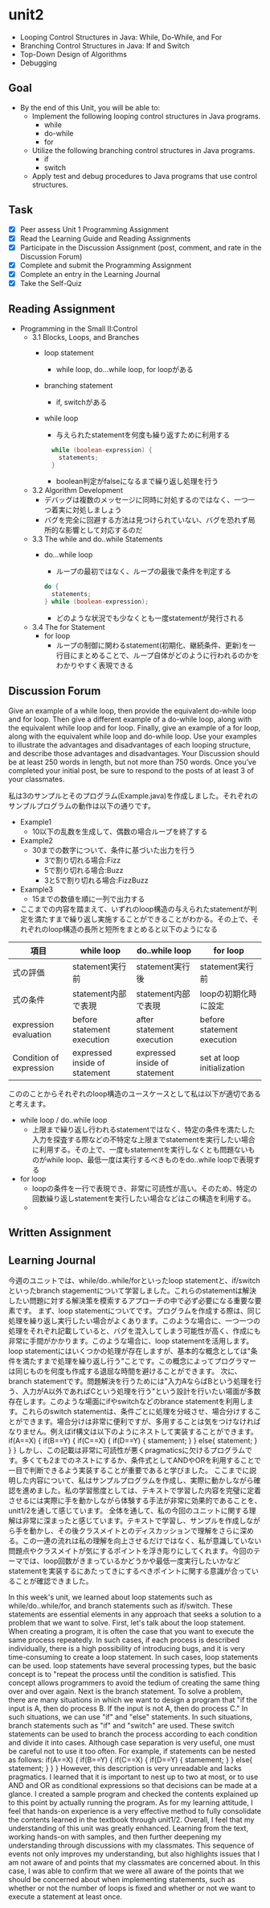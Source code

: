 # unit2

- Looping Control Structures in Java: While, Do-While, and For
- Branching Control Structures in Java: If and Switch
- Top-Down Design of Algorithms
- Debugging

## Goal

- By the end of this Unit, you will be able to:
  - Implement the following looping control structures in Java programs.
    - while
    - do-while
    - for
  - Utilize the following branching control structures in Java programs.
    - if
    - switch
  - Apply test and debug procedures to Java programs that use control structures.

## Task

- [x] Peer assess Unit 1 Programming Assignment
- [x] Read the Learning Guide and Reading Assignments
- [x] Participate in the Discussion Assignment (post, comment, and rate in the Discussion Forum)
- [x] Complete and submit the Programming Assignment
- [x] Complete an entry in the Learning Journal
- [x] Take the Self-Quiz

## Reading Assignment

- Programming in the Small II:Control
  - 3.1 Blocks, Loops, and Branches
    - loop statement
      - while loop, do...while loop, for loopがある
    - branching statement
      - if, switchがある
    - while loop
      - 与えられたstatementを何度も繰り返すために利用する

      ``` java
        while (boolean-expression) {
          statements;
        }
      ```

      - boolean判定がfalseになるまで繰り返し処理を行う
  - 3.2 Algorithm Development
    - デバッグは複数のメッセージに同時に対処するのではなく、一つ一つ着実に対処しましょう
    - バグを完全に回避する方法は見つけられていない、バグを恐れず局所的な影響として対応するのだ
  - 3.3 The while and do..while Statements
    - do...while loop
      - ループの最初ではなく、ループの最後で条件を判定する

      ``` java
      do {
        statements;
      } while (boolean-expression);
      ```

      - どのような状況でも少なくとも一度statementが発行される
  - 3.4 The for Statement
    - for loop
      - ループの制御に関わるstatement(初期化、継続条件、更新)を一行目にまとめることで、ループ自体がどのように行われるのかをわかりやすく表現できる

## Discussion Forum

Give an example of a while loop, then provide the equivalent do-while loop and for loop.  Then give a different example of a do-while loop, along with the equivalent while loop and for loop. Finally, give an example of a for loop, along with the equivalent while loop and do-while loop. Use your examples to illustrate the advantages and disadvantages of each looping structure, and describe those advantages and disadvantages.
Your Discussion should be at least 250 words in length, but not more than 750 words. Once you’ve completed your initial post, be sure to respond to the posts of at least 3 of your classmates.

私は3のサンプルとそのプログラム(Example.java)を作成しました。それぞれのサンプルプログラムの動作は以下の通りです。

- Example1
  - 10以下の乱数を生成して、偶数の場合ループを終了する
- Example2
  - 30までの数字について、条件に基づいた出力を行う
    - 3で割り切れる場合:Fizz
    - 5で割り切れる場合:Buzz
    - 3と5で割り切れる場合:FizzBuzz
- Example3
  - 15までの数値を順に一列で出力する  
- ここまでの内容を踏まえて、いずれのloop構造の与えられたstatementが判定を満たすまで繰り返し実施することができることがわかる。その上で、それぞれのloop構造の長所と短所をまとめると以下のようになる

|項目| while loop | do..while loop | for loop |
| -- | -- | -- | -- |
|式の評価|statement実行前|statement実行後|statement実行前|
|式の条件|statement内部で表現|statement内部で表現|loopの初期化時に設定|
|expression evaluation|before statement execution|after statement execution|before statement execution|before statement execution|before statement execution
|Condition of expression|expressed inside of statement|expressed inside of statement|set at loop initialization|

こののことからそれぞれのloop構造のユースケースとして私は以下が適切であると考えます。

- while loop / do..while loop
  - 上限まで繰り返し行われるstatementではなく、特定の条件を満たした入力を探査する際などの不特定な上限までstatementを実行したい場合に利用する。その上で、一度もstatementを実行しなくとも問題ないものがwhile loop、最低一度は実行するべきものをdo..while loopで表現する
- for loop
  - loopの条件を一行で表現でき、非常に可読性が高い。そのため、特定の回数繰り返しstatementを実行したい場合などはこの構造を利用する。
  -

## Written Assignment

## Learning Journal

今週のユニットでは、while/do..while/forといったloop statementと、if/switchといったbranch stagementについて学習しました。これらのstatementは解決したい問題に対する解決策を模索するアプローチの中で必ず必要になる重要な要素です。
まず、loop statementについてです。プログラムを作成する際は、同じ処理を繰り返し実行したい場合がよくあります。このような場合に、一つ一つの処理をそれぞれ記載していると、バグを混入してしまう可能性が高く、作成にも非常に手間がかかります。このような場合に、loop statementを活用します。loop statementにはいくつかの処理が存在しますが、基本的な概念としては"条件を満たすまで処理を繰り返し行う"ことです。この概念によってプログラマーは同じものを何度も作成する退屈な時間を避けることができます。
次に、branch statementです。問題解決を行うためには"入力AならばBという処理を行う、入力がA以外であればCという処理を行う"という設計を行いたい場面が多数存在します。このような場面にifやswitchなどのbrance statementを利用します。これらのswitch statementは、条件ごとに処理を分岐させ、場合分けすることができます。場合分けは非常に便利ですが、多用することは気をつけなければなりません。例えばif構文は以下のようにネストして実装することができます。
if(A==X) {
  if(B==Y) {
    if(C==X) {
      if(D==Y) {
        stamement;
      }
    } else{
      statement;
    }
  }
}
しかし、この記載は非常に可読性が悪くpragmaticsに欠けるプログラムです。多くても2までのネストにするか、条件式としてANDやORを利用することで一目で判断できるよう実装することが重要であると学びました。
ここまでに説明した内容について、私はサンプルプログラムを作成し、実際に動かしながら確認を進めました。私の学習態度としては、テキストで学習した内容を完璧に定着させるには実際に手を動かしながら体験する手法が非常に効果的であることを、unit1/2を通して感じています。
全体を通して、私の今回のユニットに関する理解は非常に深まったと感じています。テキストで学習し、サンプルを作成しながら手を動かし、その後クラスメイトとのディスカッションで理解をさらに深める。この一連の流れは私の理解を向上させるだけではなく、私が意識していない問題点やクラスメイトが気にするポイントを浮き彫りにしてくれます。今回のテーマでは、loop回数がきまっているかどうかや最低一度実行したいかなどstatementを実装するにあたってきにするべきポイントに関する意識が合っていることが確認できました。

In this week's unit, we learned about loop statements such as while/do..while/for, and branch statements such as if/switch. These statements are essential elements in any approach that seeks a solution to a problem that we want to solve.
First, let's talk about the loop statement. When creating a program, it is often the case that you want to execute the same process repeatedly. In such cases, if each process is described individually, there is a high possibility of introducing bugs, and it is very time-consuming to create a loop statement. In such cases, loop statements can be used. loop statements have several processing types, but the basic concept is to "repeat the process until the condition is satisfied. This concept allows programmers to avoid the tedium of creating the same thing over and over again.
Next is the branch statement. To solve a problem, there are many situations in which we want to design a program that "if the input is A, then do process B. If the input is not A, then do process C." In such situations, we can use "if" and "else" statements. In such situations, branch statements such as "if" and "switch" are used. These switch statements can be used to branch the process according to each condition and divide it into cases. Although case separation is very useful, one must be careful not to use it too often. For example, if statements can be nested as follows:
if(A==X) {
  if(B==Y) {
    if(C==X) {
      if(D==Y) {
        stamement;
      }
    } else{
      statement;
    }
  }
}
However, this description is very unreadable and lacks pragmatics. I learned that it is important to nest up to two at most, or to use AND and OR as conditional expressions so that decisions can be made at a glance.
I created a sample program and checked the contents explained up to this point by actually running the program. As for my learning attitude, I feel that hands-on experience is a very effective method to fully consolidate the contents learned in the textbook through unit1/2.
Overall, I feel that my understanding of this unit was greatly enhanced. Learning from the text, working hands-on with samples, and then further deepening my understanding through discussions with my classmates. This sequence of events not only improves my understanding, but also highlights issues that I am not aware of and points that my classmates are concerned about. In this case, I was able to confirm that we were all aware of the points that we should be concerned about when implementing statements, such as whether or not the number of loops is fixed and whether or not we want to execute a statement at least once.
